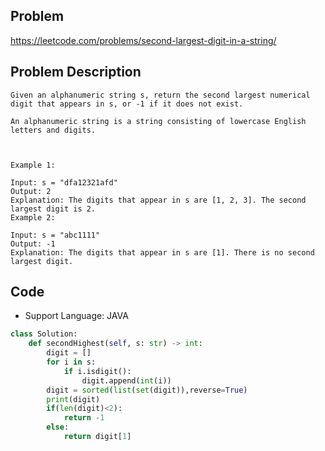 ## Problem

https://leetcode.com/problems/second-largest-digit-in-a-string/

## Problem Description

```
Given an alphanumeric string s, return the second largest numerical digit that appears in s, or -1 if it does not exist.

An alphanumeric string is a string consisting of lowercase English letters and digits.

 

Example 1:

Input: s = "dfa12321afd"
Output: 2
Explanation: The digits that appear in s are [1, 2, 3]. The second largest digit is 2.
Example 2:

Input: s = "abc1111"
Output: -1
Explanation: The digits that appear in s are [1]. There is no second largest digit. 
```

## Code

- Support Language: JAVA

```python
class Solution:
    def secondHighest(self, s: str) -> int:
        digit = []
        for i in s:
            if i.isdigit():
                digit.append(int(i))
        digit = sorted(list(set(digit)),reverse=True)
        print(digit)
        if(len(digit)<2):
            return -1
        else:
            return digit[1]
        
```
